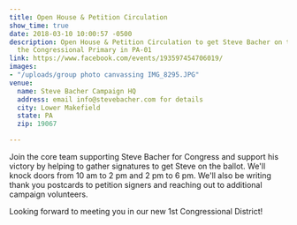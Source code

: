 ```yaml
---
title: Open House & Petition Circulation
show_time: true
date: 2018-03-10 10:00:57 -0500
description: Open House & Petition Circulation to get Steve Bacher on the Ballet for
  the Congressional Primary in PA-01
link: https://www.facebook.com/events/193597454706019/
images:
- "/uploads/group photo canvassing IMG_8295.JPG"
venue:
  name: Steve Bacher Campaign HQ
  address: email info@stevebacher.com for details
  city: Lower Makefield
  state: PA
  zip: 19067

---
```

Join the core team supporting Steve Bacher for Congress and support his victory by helping to gather signatures to get Steve on the ballot. We'll knock doors from 10 am to 2 pm and 2 pm to 6 pm. We'll also be writing thank you postcards to petition signers and reaching out to additional campaign volunteers.  

Looking forward to meeting you in our new 1st Congressional District!